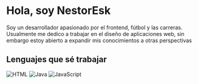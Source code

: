 # Hola, soy NestorEsk
Soy un desarrollador apasionado por el frontend, fútbol  y las carreras. Usualmente me dedico a trabajar en el diseño de aplicaciones web, sin embargo estoy abierto a expandir mis conocimientos a otras perspectivas

## Lenguajes que sé trabajar
![HTML](https://img.shields.io/badge/HTML-E34F26?style=flat-square&logo=html5&logoColor=white)
![Java](https://img.shields.io/badge/Java-007396?style=flat-square&logo=java&logoColor=white)
![JavaScript](https://img.shields.io/badge/JavaScript-F7DF1E?style=flat-square&logo=javascript&logoColor=black)
